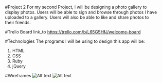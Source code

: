 #Project 2
  For my second Project, I will be designing a photo gallery to display photos. Users will be able to sign and browse through photos I have uploaded to a gallery. Users will
  also be able to like and share photos to their friends.


#Trello Board
link_to https://trello.com/b/L65G5HfJ/welcome-board

#Technologies
  The programs I will be using to design this app will be:
  1. HTML
  2. CSS
  3. Ruby
  4. jQuery


#Wireframes
![Alt text](~/Desktop/Project2/assets/wireframe.jpg)
![Alt text](~/Desktop/Project2/assets/wireframe2.jpg)
